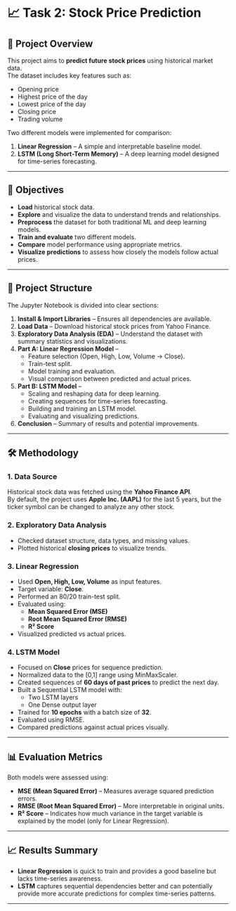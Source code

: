# 📈 Task 2: Stock Price Prediction

## 📌 Project Overview
This project aims to **predict future stock prices** using historical market data.  
The dataset includes key features such as:
- Opening price
- Highest price of the day
- Lowest price of the day
- Closing price
- Trading volume

Two different models were implemented for comparison:
1. **Linear Regression** – A simple and interpretable baseline model.
2. **LSTM (Long Short-Term Memory)** – A deep learning model designed for time-series forecasting.

---

## 🎯 Objectives
- **Load** historical stock data.
- **Explore** and visualize the data to understand trends and relationships.
- **Preprocess** the dataset for both traditional ML and deep learning models.
- **Train and evaluate** two different models.
- **Compare** model performance using appropriate metrics.
- **Visualize predictions** to assess how closely the models follow actual prices.

---

## 📂 Project Structure
The Jupyter Notebook is divided into clear sections:
1. **Install & Import Libraries** – Ensures all dependencies are available.
2. **Load Data** – Download historical stock prices from Yahoo Finance.
3. **Exploratory Data Analysis (EDA)** – Understand the dataset with summary statistics and visualizations.
4. **Part A: Linear Regression Model** –  
   - Feature selection (Open, High, Low, Volume → Close).
   - Train-test split.
   - Model training and evaluation.
   - Visual comparison between predicted and actual prices.
5. **Part B: LSTM Model** –  
   - Scaling and reshaping data for deep learning.
   - Creating sequences for time-series forecasting.
   - Building and training an LSTM model.
   - Evaluating and visualizing predictions.
6. **Conclusion** – Summary of results and potential improvements.

---

## 🛠 Methodology

### 1. Data Source
Historical stock data was fetched using the **Yahoo Finance API**.  
By default, the project uses **Apple Inc. (AAPL)** for the last 5 years, but the ticker symbol can be changed to analyze any other stock.

### 2. Exploratory Data Analysis
- Checked dataset structure, data types, and missing values.
- Plotted historical **closing prices** to visualize trends.

### 3. Linear Regression
- Used **Open, High, Low, Volume** as input features.
- Target variable: **Close**.
- Performed an 80/20 train-test split.
- Evaluated using:
  - **Mean Squared Error (MSE)**
  - **Root Mean Squared Error (RMSE)**
  - **R² Score**
- Visualized predicted vs actual prices.

### 4. LSTM Model
- Focused on **Close** prices for sequence prediction.
- Normalized data to the [0,1] range using MinMaxScaler.
- Created sequences of **60 days of past prices** to predict the next day.
- Built a Sequential LSTM model with:
  - Two LSTM layers
  - One Dense output layer
- Trained for **10 epochs** with a batch size of **32**.
- Evaluated using RMSE.
- Compared predictions against actual prices visually.

---

## 📊 Evaluation Metrics
Both models were assessed using:
- **MSE (Mean Squared Error)** – Measures average squared prediction errors.
- **RMSE (Root Mean Squared Error)** – More interpretable in original units.
- **R² Score** – Indicates how much variance in the target variable is explained by the model (only for Linear Regression).

---

## 📈 Results Summary
- **Linear Regression** is quick to train and provides a good baseline but lacks time-series awareness.
- **LSTM** captures sequential dependencies better and can potentially provide more accurate predictions for complex time-series patterns.

---